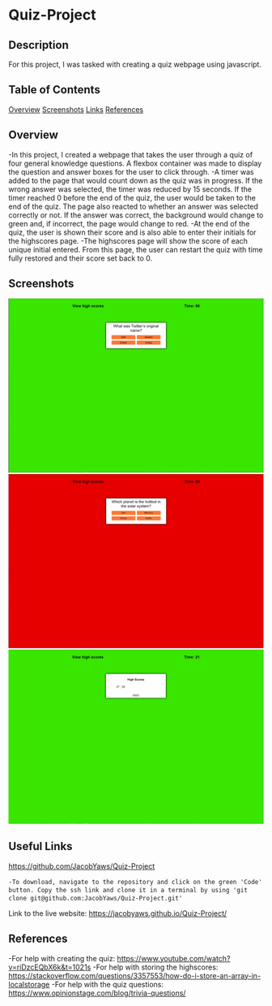 # Quiz-Project

## Description

For this project, I was tasked with creating a quiz webpage using javascript.


## Table of Contents

[Overview](#overview)
[Screenshots](#screenshots)
[Links](#links)
[References](#references)


## Overview
-In this project, I created a webpage that takes the user through a quiz of four general knowledge questions. A flexbox container was made to display the question and answer boxes for the user to click through.
-A timer was added to the page that would count down as the quiz was in progress. If the wrong answer was selected, the timer was reduced by 15 seconds. If the timer reached 0 before the end of the quiz, the user would be taken to the end of the quiz. The page also reacted to whether an answer was selected correctly or not. If the answer was correct, the background would change to green and, if incorrect, the page would change to red.
-At the end of the quiz, the user is shown their score and is also able to enter their initials for the highscores page. 
-The highscores page will show the score of each unique initial entered. From this page, the user can restart the quiz with time fully restored and their score set back to 0.

## Screenshots
  
  <img src="https://github.com/JacobYaws/Quiz-Project/blob/main/QuizProject1.png">
  
  <img src="https://github.com/JacobYaws/Quiz-Project/blob/main/QuizProject2.png">

  <img src="https://github.com/JacobYaws/Quiz-Project/blob/main/QuizProject3.png">


## Useful Links  

https://github.com/JacobYaws/Quiz-Project
 
    -To download, navigate to the repository and click on the green 'Code' button. Copy the ssh link and clone it in a terminal by using 'git clone git@github.com:JacobYaws/Quiz-Project.git'

 
Link to the live website: https://jacobyaws.github.io/Quiz-Project/

## References
-For help with creating the quiz: https://www.youtube.com/watch?v=riDzcEQbX6k&t=1021s
-For help with storing the highscores: https://stackoverflow.com/questions/3357553/how-do-i-store-an-array-in-localstorage
-For help with the quiz questions: https://www.opinionstage.com/blog/trivia-questions/